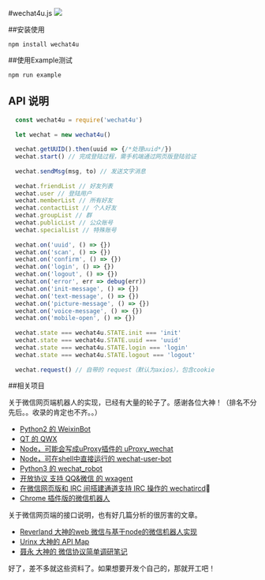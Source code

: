 #wechat4u.js
![](http://7xr8pm.com1.z0.glb.clouddn.com/nodeWechat.png)

##安装使用
```
npm install wechat4u
```

##使用Example测试
```
npm run example
```

## API 说明

```javascript
  const wechat4u = require('wechat4u')
  
  let wechat = new wechat4u()
  
  wechat.getUUID().then(uuid => {/*处理uuid*/})
  wechat.start() // 完成登陆过程，需手机端通过网页版登陆验证
  
  wechat.sendMsg(msg, to) // 发送文字消息
  
  wechat.friendList // 好友列表
  wechat.user // 登陆用户
  wechat.memberList // 所有好友
  wechat.contactList // 个人好友
  wechat.groupList // 群
  wechat.publicList // 公众账号
  wechat.specialList // 特殊账号
  
  wechat.on('uuid', () => {})
  wechat.on('scan', () => {})
  wechat.on('confirm', () => {})
  wechat.on('login', () => {})
  wechat.on('logout', () => {})
  wechat.on('error', err => debug(err))
  wechat.on('init-message', () => {})
  wechat.on('text-message', () => {})
  wechat.on('picture-message', () => {})
  wechat.on('voice-message', () => {})
  wechat.on('mobile-open', () => {})
  
  wechat.state === wechat4u.STATE.init === 'init'
  wechat.state === wechat4u.STATE.uuid === 'uuid'
  wechat.state === wechat4u.STATE.login === 'login'
  wechat.state === wechat4u.STATE.logout === 'logout'
  
  wechat.request() // 自带的 request（默认为axios），包含cookie
```


##相关项目

关于微信网页端机器人的实现，已经有大量的轮子了。感谢各位大神！（排名不分先后。。收录的肯定也不齐。。）

* [Python2 的 WeixinBot](https://github.com/Urinx/WeixinBot)
* [QT 的 QWX](https://github.com/xiangzhai/qwx)
* [Node，可能会写成uProxy插件的 uProxy_wechat](https://github.com/LeMasque/uProxy_wechat)
* [Node，可在shell中直接运行的 wechat-user-bot](https://github.com/HalfdogStudio/wechat-user-bot)
* [Python3 的 wechat_robot](https://github.com/lyyyuna/wechat_robot)
* [开放协议 支持 QQ&微信 的 wxagent](https://github.com/kitech/wxagent)
* [在微信网页版和 IRC 间搭建通道支持 IRC 操作的 wechatircd](https://github.com/MaskRay/wechatircd)
* [Chrome 插件版的微信机器人](https://github.com/spacelan/weixin-bot-chrome-extension)

关于微信网页端的接口说明，也有好几篇分析的很厉害的文章。

* [Reverland 大神的web 微信与基于node的微信机器人实现](http://reverland.org/javascript/2016/01/15/webchat-user-bot/)
* [Urinx 大神的 API Map](https://github.com/Urinx/WeixinBot/blob/master/README.md)
* [聂永 大神的 微信协议简单调研笔记](http://www.blogjava.net/yongboy/archive/2014/03/05/410636.html)

好了，差不多就这些资料了。如果想要开发个自己的，那就开工吧！
